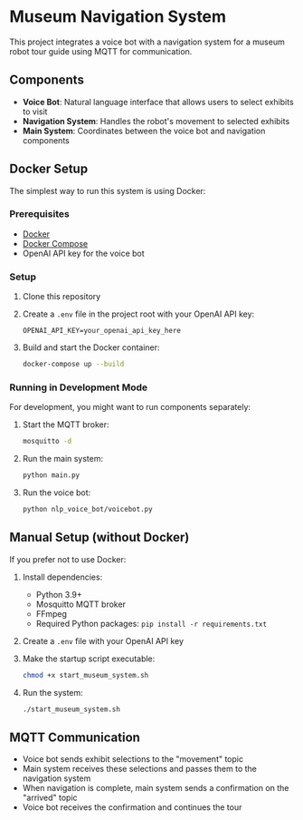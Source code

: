# Museum Navigation System

This project integrates a voice bot with a navigation system for a museum robot tour guide using MQTT for communication.

## Components

- **Voice Bot**: Natural language interface that allows users to select exhibits to visit
- **Navigation System**: Handles the robot's movement to selected exhibits
- **Main System**: Coordinates between the voice bot and navigation components

## Docker Setup

The simplest way to run this system is using Docker:

### Prerequisites

- [Docker](https://docs.docker.com/get-docker/)
- [Docker Compose](https://docs.docker.com/compose/install/)
- OpenAI API key for the voice bot

### Setup

1. Clone this repository
2. Create a `.env` file in the project root with your OpenAI API key:
   ```
   OPENAI_API_KEY=your_openai_api_key_here
   ```

3. Build and start the Docker container:
   ```bash
   docker-compose up --build
   ```

### Running in Development Mode

For development, you might want to run components separately:

1. Start the MQTT broker:
   ```bash
   mosquitto -d
   ```

2. Run the main system:
   ```bash
   python main.py
   ```

3. Run the voice bot:
   ```bash
   python nlp_voice_bot/voicebot.py
   ```

## Manual Setup (without Docker)

If you prefer not to use Docker:

1. Install dependencies:
   - Python 3.9+
   - Mosquitto MQTT broker
   - FFmpeg
   - Required Python packages: `pip install -r requirements.txt`

2. Create a `.env` file with your OpenAI API key

3. Make the startup script executable:
   ```bash
   chmod +x start_museum_system.sh
   ```

4. Run the system:
   ```bash
   ./start_museum_system.sh
   ```

## MQTT Communication

- Voice bot sends exhibit selections to the "movement" topic
- Main system receives these selections and passes them to the navigation system
- When navigation is complete, main system sends a confirmation on the "arrived" topic
- Voice bot receives the confirmation and continues the tour 